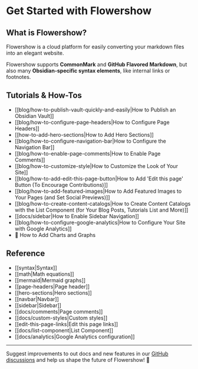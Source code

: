 # Get Started with Flowershow

## What is Flowershow?

Flowershow is a cloud platform for easily converting your markdown files into an elegant website. 

Flowershow supports **CommonMark** and **GitHub Flavored Markdown**, but also many **Obsidian-specific syntax elements**, like internal links or footnotes.

## Tutorials & How-Tos

- [[blog/how-to-publish-vault-quickly-and-easily|How to Publish an Obsidian Vault]]
- [[blog/how-to-configure-page-headers|How to Configure Page Headers]]
- [[how-to-add-hero-sections|How to Add Hero Sections]]
- [[blog/how-to-configure-navigation-bar|How to Configure the Navigation Bar]]
- [[blog/how-to-enable-page-comments|How to Enable Page Comments]]
- [[blog/how-to-customize-style|How to Customize the Look of Your Site]]
- [[blog/how-to-add-edit-this-page-button|How to Add 'Edit this page' Button (To Encourage Contributions)]]
- [[blog/how-to-add-featured-images|How to Add Featured Images to Your Pages (and Set Social Previews)]]
- [[blog/how-to-create-content-catalogs|How to Create Content Catalogs with the List Component (for Your Blog Posts, Tutorials List and More)]]
- [[docs/sidebar|How to Enable Sidebar Navigation]]
- [[blog/how-to-configure-google-analytics|How to Configure Your Site with Google Analytics]]
- 🚧 How to Add Charts and Graphs

## Reference

- [[syntax|Syntax]]
- [[math|Math equations]]
- [[mermaid|Mermaid graphs]]
- [[page-headers|Page header]]
- [[hero-sections|Hero sections]]
- [[navbar|Navbar]]
- [[sidebar|Sidebar]]
- [[docs/comments|Page comments]]
- [[docs/custom-styles|Custom styles]]
- [[edit-this-page-links|Edit this page links]]
- [[docs/list-component|List Component]]
- [[docs/analytics|Google Analytics configuration]]

---

Suggest improvements to out docs and new features in our [GitHub discussions](https://github.com/orgs/flowershow/discussions) and help us shape the future of Flowershow! 💐